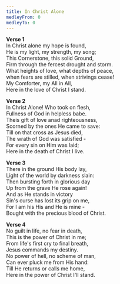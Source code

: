 ```yaml
---
title: In Christ Alone
medleyFrom: 0
medleyTo: 0
---
```


**Verse 1**  
In Christ alone my hope is found,  
He is my light, my strength, my song;  
This Cornerstone, this solid Ground,  
Firm through the fercest drought and storm.  
What heights of love, what depths of peace,  
when fears are stilled, when strivings cease!  
My Comforter, my All in All,  
Here in the love of Christ I stand.

**Verse 2**  
In Christ Alone! Who took on flesh,  
Fullness of God in helpless babe.  
Theis gift of love anad righteousness,  
Scorned by the ones He came to save:  
Till on that cross as Jesus died,  
The wrath of God was satisfied -  
For every sin on Him was laid;  
Here in the death of Christ I live.

**Verse 3**  
There in the ground His body lay,  
Light of the world by darkness slain:  
Then bursting forth in glorious day  
Up from the grave He rose again!  
And as He stands in victory  
Sin's curse has lost its grip on me,  
For I am his His and He is mine -  
Bought with the precious blood of Christ.

**Verse 4**  
No guilt in life, no fear in death,  
This is the power of Christ in me;  
From life's first cry to final breath,  
Jesus commands my destiny.  
No power of hell, no scheme of man,  
Can ever pluck me from His hand:  
Till He returns or calls me home,  
Here in the power of Christ I'll stand.
